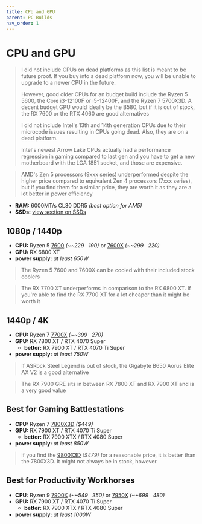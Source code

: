 ```yaml
---
title: CPU and GPU
parent: PC Builds
nav_order: 1
---
```

# CPU and GPU

> I did not include CPUs on dead platforms as this list is meant to be future proof. If you buy into a dead platform now, you will be unable to upgrade to a newer CPU in the future.
> 
> However, good older CPUs for an budget build include the Ryzen 5 5600, the Core i3-12100F or i5-12400F, and the Ryzen 7 5700X3D. A decent budget GPU would ideally be the B580, but if it is out of stock, the RX 7600 or the RTX 4060 are good alternatives
> 
> I did not include Intel's 13th and 14th generation CPUs due to their microcode issues resulting in CPUs going dead. Also, they are on a dead platform.
> 
> Intel's newest Arrow Lake CPUs actually had a performance regression in gaming compared to last gen and you have to get a new motherboard with the LGA 1851 socket, and those are expensive.

> AMD's Zen 5 processors (9xxx series) underperformed despite the higher price compared to equivalent Zen 4 processors (7xxx series), but if you find them for a similar price, they are worth it as they are a lot better in power efficiency

- **RAM:** 6000MT/s CL30 DDR5 *(best option for AM5)*
- **SSDs:** [view section on SSDs](https://swarbler.github.io/bestof/tech/data-and-power/data/storage/hard-drives#ssds)

## 1080p / 1440p

- **CPU:** Ryzen 5 [7600](https://camelcamelcamel.com/product/B0BMQJWBDM) *(~~$229~~ ~$190)* or [7600X](https://camelcamelcamel.com/product/B0BBJDS62N) *(~~$299~~ ~$220)*
- **GPU:** RX 6800 XT
- **power supply:** *at least 650W*

> The Ryzen 5 7600 and 7600X can be cooled with their included stock coolers

> The RX 7700 XT underperforms in comparison to the RX 6800 XT. If you're able to find the RX 7700 XT for a lot cheaper than it might be worth it

## 1440p / 4K

- **CPU:** Ryzen 7 [7700X](https://camelcamelcamel.com/product/B0BBHHT8LY) *(~~$399~~ ~$270)*
- **GPU:** RX 7800 XT / RTX 4070 Super
	- **better:** RX 7900 XT / RTX 4070 Ti Super
- **power supply:** *at least 750W*

> If ASRock Steel Legend is out of stock, the Gigabyte B650 Aorus Elite AX V2 is a good alternative

> The RX 7900 GRE sits in between RX 7800 XT and RX 7900 XT and is a very good value

## Best for Gaming Battlestations

- **CPU:** Ryzen 7 [7800X3D](https://camelcamelcamel.com/product/B0BTZB7F88) *($449)*
- **GPU:** RX 7900 XT / RTX 4070 Ti Super
	- **better:** RX 7900 XTX / RTX 4080 Super
- **power supply:** *at least 850W*

> If you find the [9800X3D](https://camelcamelcamel.com/product/B0DKFMSMYK) *($479)* for a reasonable price, it is better than the 7800X3D. It might not always be in stock, however.

## Best for Productivity Workhorses

- **CPU:** Ryzen 9 [7900X](https://camelcamelcamel.com/product/B0BBJ59WJ4) *(~~$549~~ ~$350)* or [7950X](https://camelcamelcamel.com/product/B0BBHD5D8Y) *(~~$699~~ ~$480)*
- **GPU:** RX 7900 XT / RTX 4070 Ti Super
	- **better:** RX 7900 XTX / RTX 4080 Super
- **power supply:** *at least 1000W*
